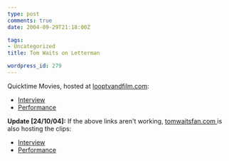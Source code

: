 ```yaml
---
type: post
comments: true
date: 2004-09-29T21:18:00Z

tags:
- Uncategorized
title: Tom Waits on Letterman

wordpress_id: 279
---
```


Quicktime Movies, hosted at [looptvandfilm.com](http://looptvandfilm.com):  



  * [Interview](http://www.looptvandfilm.com/blog/waits1.mov)
  * [Performance](http://www.looptvandfilm.com/blog/waits2.mov)



	

**Update [24/10/04]:** If the above links aren't working, [tomwaitsfan.com ](http://www.tomwaitsfan.com) is also hosting the clips:  



  * [Interview](http://www.tomwaitsfan.com/vid/twinterview04.mov)
  * [Performance](http://www.tomwaitsfan.com/vid/tw_makeitrain.mov)
